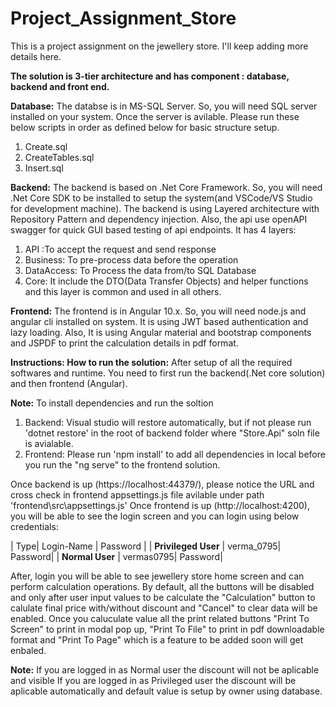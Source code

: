 # Project_Assignment_Store

This is a project assignment on the jewellery store.
I'll keep adding more details here.

**The solution is 3-tier architecture and has component : database, backend and front end.**

**Database:** The databse is in MS-SQL Server. So, you will need SQL server installed on your system.
Once the server is avilable. Please run these below scripts in order as defined below for basic structure setup.
 1. Create.sql
 2. CreateTables.sql
 3. Insert.sql

**Backend:** The backend is based on .Net Core Framework. So, you will need .Net Core SDK to be installed to setup the system(and VSCode/VS Studio for development machine).
The backend is using Layered architecture with Repository Pattern and dependency injection. Also, the api use openAPI swagger for quick GUI based testing of api endpoints.
It has 4 layers: 
1. API :To accept the request and send response
2. Business: To pre-process data before the operation
3. DataAccess: To Process the data from/to SQL Database
4. Core: It include the DTO(Data Transfer Objects) and helper functions and this layer is common and used in all others.

**Frontend:** The frontend is in Angular 10.x. So, you will need node.js and angular cli installed on system. It is using JWT based authentication and lazy loading.
Also, It is using Angular material and bootstrap components and JSPDF to print the calculation details in pdf format.


**Instructions: How to run the solution:**
After setup of all the required softwares and runtime. You need to first run the backend(.Net core solution) and then frontend (Angular).

**Note:** To install dependencies and run the soltion
1. Backend: Visual studio will restore automatically, but if not please run 'dotnet restore' in the root of backend folder where "Store.Api" soln file is avialable.
2. Frontend: Please run 'npm install' to add all dependencies in local before you run the "ng serve" to the frontend solution.

Once backend is up (https://localhost:44379/), please notice the URL and cross check in frontend appsettings.js file avilable under path 'frontend\src\appsettings.js' 
Once frontend is up (http://localhost:4200), you will be able to see the login screen and you can login using below credentials:

| Type| Login-Name | Password |
| **Privileged User** |  verma_0795| Password|
| **Normal User** |  vermas0795| Password|

After, login you will be able to see jewellery store home screen and can perform calculation operations.
By default, all the buttons will be disabled and only after user input values to be calculate the "Calculation" button to calulate final price with/without discount and "Cancel"
to clear data will be enabled.
Once you caluculate value all the print related buttons "Print To Screen" to print in modal pop up, "Print To File" to print in pdf downloadable format and "Print To Page" which is a feature to be added soon will get enbaled.

**Note:** If you are logged in as Normal user the discount will not be aplicable and visible
If you are logged in as Privileged user the discount will be aplicable automatically and default value is setup by owner using database.





